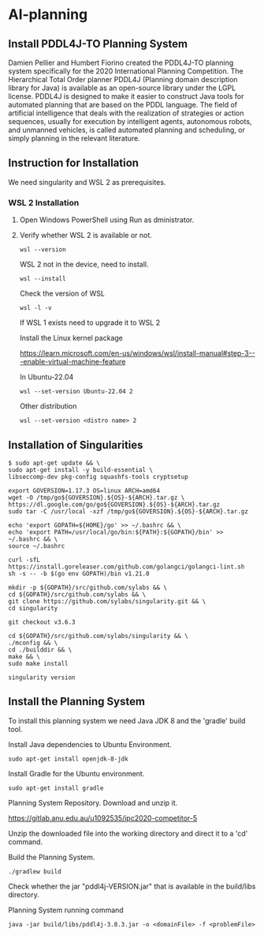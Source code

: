 # AI-planning

## Install PDDL4J-TO Planning System

Damien Pellier and Humbert Fiorino created the PDDL4J-TO planning system specifically for the 2020 International Planning Competition. 
The Hierarchical Total Order planner PDDL4J (Planning domain description library for Java) is available as an open-source library under the LGPL license. 
PDDL4J is designed to make it easier to construct Java tools for automated planning that are based on the PDDL language. 
The field of artificial intelligence that deals with the realization of strategies or action sequences, usually for execution by intelligent agents, autonomous robots, and unmanned vehicles, is called automated planning and scheduling, or simply planning in the relevant literature.

## Instruction for Installation
We need singularity and WSL 2 as prerequisites.

### WSL 2 Installation
1. Open Windows PowerShell using Run as dministrator.
2. Verify whether WSL 2 is available or not.
   ```
   wsl --version
   ```
   WSL 2 not in the device, need to install.
   ```
   wsl --install
   ```
   Check the version of WSL
   ```
   wsl -l -v
   ```
   
   If WSL 1 exists need to upgrade it to WSL 2

   Install the Linux kernel package
   
   https://learn.microsoft.com/en-us/windows/wsl/install-manual#step-3---enable-virtual-machine-feature

    In Ubuntu-22.04
   ```
   wsl --set-version Ubuntu-22.04 2
   ```
   Other distribution
   ```
   wsl --set-version <distro name> 2
   ```
## Installation of Singularities

```
$ sudo apt-get update && \
sudo apt-get install -y build-essential \
libseccomp-dev pkg-config squashfs-tools cryptsetup

export GOVERSION=1.17.3 OS=linux ARCH=amd64
wget -O /tmp/go${GOVERSION}.${OS}-${ARCH}.tar.gz \
https://dl.google.com/go/go${GOVERSION}.${OS}-${ARCH}.tar.gz
sudo tar -C /usr/local -xzf /tmp/go${GOVERSION}.${OS}-${ARCH}.tar.gz

echo 'export GOPATH=${HOME}/go' >> ~/.bashrc && \
echo 'export PATH=/usr/local/go/bin:${PATH}:${GOPATH}/bin' >>
~/.bashrc && \
source ~/.bashrc

curl -sfL
https://install.goreleaser.com/github.com/golangci/golangci-lint.sh
sh -s -- -b $(go env GOPATH)/bin v1.21.0

mkdir -p ${GOPATH}/src/github.com/sylabs && \
cd ${GOPATH}/src/github.com/sylabs && \
git clone https://github.com/sylabs/singularity.git && \
cd singularity

git checkout v3.6.3

cd ${GOPATH}/src/github.com/sylabs/singularity && \
./mconfig && \
cd ./builddir && \
make && \
sudo make install

singularity version
```

## Install the Planning System
To install this planning system we need Java JDK 8 and the 'gradle' build tool.

Install Java dependencies to Ubuntu Environment.
```
sudo apt-get install openjdk-8-jdk
```
Install Gradle for the Ubuntu environment.
```
sudo apt-get install gradle
```
Planning System Repository. Download and unzip it. 

https://gitlab.anu.edu.au/u1092535/ipc2020-competitor-5

Unzip the downloaded file into the working directory and direct it to a 'cd'
command.

Build the Planning System.

```
./gradlew build
```
Check whether the jar "pddl4j-VERSION.jar" that is available in the build/libs
directory.

Planning System running command
```
java -jar build/libs/pddl4j-3.8.3.jar -o <domainFile> -f <problemFile>
```






